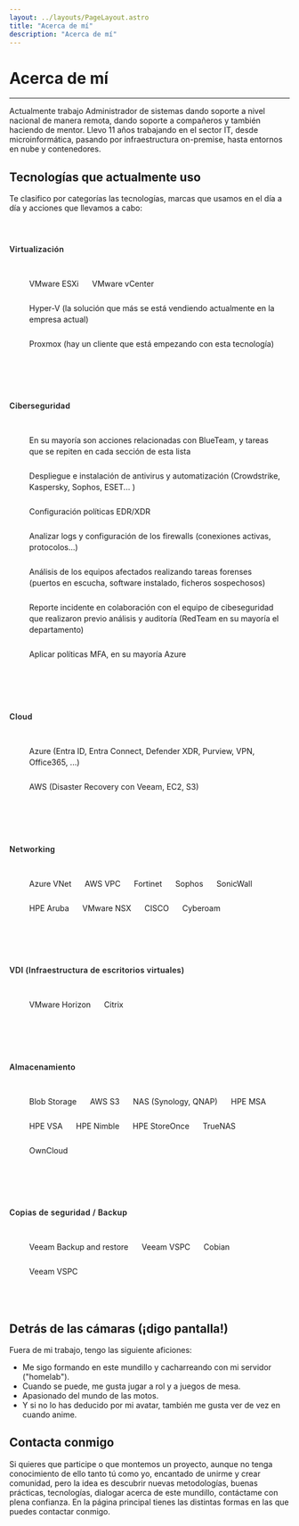 ```yaml
---
layout: ../layouts/PageLayout.astro
title: "Acerca de mí"
description: "Acerca de mí"
---
```


# Acerca de mí

---

Actualmente trabajo Administrador de sistemas dando soporte a nivel nacional de manera remota, dando soporte a compañeros y también haciendo de mentor. Llevo 11 años trabajando en el sector IT, desde microinformática, pasando por infraestructura on-premise, hasta entornos en nube y contenedores.

## Tecnologías que actualmente uso

Te clasifico por categorías las tecnologías, marcas que usamos en el día a día y acciones que llevamos a cabo:

<section id="Virtualización">
        <h2 class="solway-regular">Virtualización</h2>
          <ul class="pill-list">
              <li>VMware ESXi</li>
              <li>VMware vCenter</li>
              <li>Hyper-V (la solución que más se está vendiendo actualmente en la empresa actual)</li>
              <li>Proxmox (hay un cliente que está empezando con esta tecnología)</li>
          </ul>
        </section>


<section id="Ciberseguridad">
        <h2 class="solway-regular">Ciberseguridad</h2>
          <ul class="pill-list">
              <li>En su mayoría son acciones relacionadas con BlueTeam, y tareas que se repiten en cada sección de esta lista</li>
              <li>Despliegue e instalación de antivirus y automatización (Crowdstrike, Kaspersky, Sophos, ESET... )</li>
              <li>Configuración políticas EDR/XDR</li>
              <li>Analizar logs y configuración de los firewalls (conexiones activas, protocolos...)</li>
              <li>Análisis de los equipos afectados realizando tareas forenses (puertos en escucha, software instalado, ficheros sospechosos)</li>
              <li>Reporte incidente en colaboración con el equipo de cibeseguridad que realizaron previo análisis y auditoría (RedTeam en su mayoría el departamento)</li>
              <li>Aplicar políticas MFA, en su mayoría Azure</li>
          </ul>
        </section>


<section id="Cloud">
        <h2 class="solway-regular">Cloud</h2>
          <ul class="pill-list">
              <li>Azure (Entra ID, Entra Connect, Defender XDR, Purview, VPN, Office365, ...)</li>
              <li>AWS (Disaster Recovery con Veeam, EC2, S3)</li>
          </ul>
        </section>


<section id="Networking">
        <h2 class="solway-regular">Networking</h2>
          <ul class="pill-list">
              <li>Azure VNet</li> 
              <li>AWS VPC</li>
              <li>Fortinet</li>
              <li>Sophos</li>
              <li>SonicWall</li>
              <li>HPE Aruba</li>
              <li>VMware NSX</li>
              <li>CISCO</li>
              <li>Cyberoam</li>
          </ul>
        </section>


<section id="VDI">
        <h2 class="solway-regular">VDI (Infraestructura de escritorios virtuales)</h2>
          <ul class="pill-list">
              <li>VMware Horizon</li>
              <li>Citrix</li>
          </ul>
        </section>


<section id="Almacenamiento">
        <h2 class="solway-regular">Almacenamiento</h2>
          <ul class="pill-list">
              <li>Blob Storage</li>
              <li>AWS S3</li> 
              <li>NAS (Synology, QNAP)</li> 
              <li>HPE MSA</li>
              <li>HPE VSA</li>
              <li>HPE Nimble</li>
              <li>HPE StoreOnce</li>
              <li>TrueNAS</li>
              <li>OwnCloud</li>
          </ul>
        </section>


<section id="Backup">
        <h2 class="solway-regular">Copias de seguridad / Backup</h2>
          <ul class="pill-list">
              <li>Veeam Backup and restore</li>
              <li>Veeam VSPC</li>
              <li>Cobian</li>
              <li>Veeam VSPC</li>
          </ul>
        </section>



## Detrás de las cámaras (¡digo pantalla!)

Fuera de mi trabajo, tengo las siguiente aficiones:
- Me sigo formando en este mundillo y cacharreando con mi servidor ("homelab").
- Cuando se puede, me gusta  jugar a rol y a juegos de mesa.
- Apasionado del mundo de las motos.
- Y si no lo has deducido por mi avatar, también me gusta ver de vez en cuando anime.

## Contacta conmigo

Si quieres que participe o que montemos un proyecto, aunque no tenga conocimiento de ello tanto tú como yo, encantado de unirme y crear comunidad, pero la idea es descubrir nuevas metodologías, buenas prácticas, tecnologías, dialogar acerca de este mundillo, contáctame con plena confianza.
En la página principal tienes las distintas formas en las que puedes contactar conmigo.

  <style>
    .card {
      padding: 1rem;
      background: var(--color-card);
      border-radius: 8px;
      box-shadow: 0 2px 8px rgba(var(--color-border), 0.33);
      text-decoration: none;
      color: inherit;
      transition: transform 0.2s ease;
    }
    .card:hover {
      transform: translateY(-3px);
    }
    .card h3 {
      margin: 0;
    }
    .card:hover h3 {
      color: var(--color-link);
    }
    .card p {
      margin: 0.5rem 0 0;
    }

    .finds-box {
        padding: 1em;
    }

    .posts-grid {
        display: grid;
        grid-template-columns: repeat(auto-fit, minmax(240px, 1fr));
        gap: 1rem;
        margin: 2rem 0;
    }

    /* ===== Hero Section ===== */
    #hero {
      padding-bottom: 1.5rem; 
      padding-top: 2rem; 
    }
    #hero .subtitle {
      margin: 0.5rem; 
      font-size: var(--step-1);
      line-height: 1.25rem; 
    }
    #hero-title {
      display: flex; 
      gap: 1rem; 
      align-items: center;  
    }
    #hero h1 {
      display: inline-block; 
      margin: 0; 
      font-size: var(--step-4);
      line-height: 2.25rem; 
      font-weight: 700; 

    }
    #hero img {
      border-radius: 9999px; 
      border: 4px solid var(--color-button-border); 
      width: 8rem; 
      height: 8rem;
    }

    #hero p {
      margin-top: 1rem;
      margin-bottom: 1rem; 
    }
    
    #action-links {
        display: flex; 
        margin: 0.25rem; 
        flex-wrap: wrap; 
        list-style-type: none
    }

    #action-links li a {
      display: block; 
      padding: 0.25rem; 
      margin-right: 0.5rem; 
      font-weight: 700; 
      border-color: var(--color-border);
    }

    .pill-list {
      display: flex; 
      margin-top: 2rem; 
      flex-wrap: wrap; 
      list-style-type: none
    }

    .pill-list li {
      padding: 0.25rem; 
      margin: 0.5rem; 
      border-radius: 0.25rem; 
      border: 1px solid var(--color-button-border); 
      font-size: var(--step--1);
      line-height: 1.25rem;
    }

    /* ===== Featured & Recent Posts Sections ===== */
   section {
      padding-bottom: 1.5rem; 
      padding-top: 1.5rem; 
    }

    section h2 {
      font-size: var(--step-2);
      line-height: 1rem; 
      font-weight: 600; 
      letter-spacing: 0.025em; 
    }
    .all-posts-btn-wrapper { 
      text-align: center; 
    }
  </style>